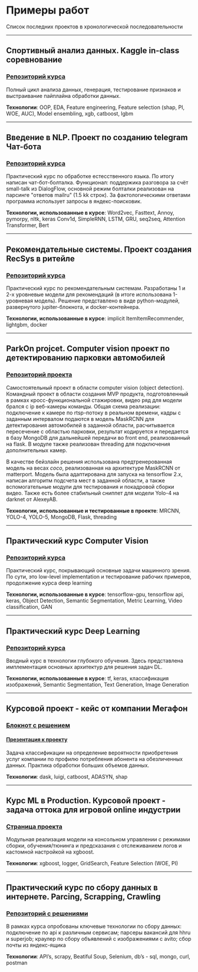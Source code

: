# Примеры работ

Список последних проектов в хронологической последовательности

---

## Спортивный анализ данных. Kaggle in-class соревнование

### [Репозиторий курса](https://github.com/Nickel-nc/GU_Sport_DS)

Полный цикл анализа данных, генерация, тестирование признаков и выстраивание пайплайна обработки данных.

**Технологии**: OOP, EDA, Feature engineering, Feature selection (shap, PI, WOE, AUC), Model ensembling, xgb, catboost, lgbm 

---

## Введение в NLP. Проект по созданию telegram Чат-бота 

### [Репозиторий курса](https://github.com/Nickel-nc/GU_NLP)
Практический курс по обработке естесственного языка. По итогу написан чат-бот-болталка. Функционал: поддержика разговора за счёт small-talk из DialogFlow, основной режим болталки реализован на парсинге "ответов mailru" (1.5 kk строк). За фактологическими ответами программа использует запросы в яндекс-поисковик.

**Технологии, использованные в курсе**: Word2vec, Fasttext, Annoy, pymorpy, nltk, keras Conv1d, SimpleRNN, LSTM, GRU, seq2seq, Attention Transformer, Bert

---

## Рекомендательные системы. Проект создания RecSys в ритейле 

### [Репозиторий курса](https://github.com/Nickel-nc/GU_Rec_Systems)
Практический курс по рекомендательным системам. Разработаны 1 и 2-х уровневые модели для рекомендаций (в итоге использована 1-уровневая модель). Решение представлено в виде python-модулей, развернутого jupiter-блокнота, и docker-контейнера.

**Технологии, использованные в курсе**: implicit ItemItemRecommender, lightgbm, docker

---

## ParkOn projcet. Computer vision проект по детектированию парковки автомобилей 

### [Репозиторий проекта](https://github.com/Nickel-nc/ParkOn_proj)
Самостоятельный проект в области computer vision (object detection). Командный проект в области создания MVP продукта, подготовленный в рамках кросс-функциональной стажировки, видео ряд для модели брался с ip веб-камеры команды. Общая схема реализации: подключение к камере по rtsp-потоку в реальном времени, кадры с заданным интервалом подаются в модель MaskRCNN для детектирования автомобилей в заданной области, расчитывается пересечение с областью парковки, результат кодируется и передается в базу MongoDB для дальнейшей передачи во front end, реализованный на flask. В модуле также реализован threading для подключения дополнительных камер.

В качестве бейзлайн решения использована предтренерованная модель на весах *coco*, реализованная на архитектуре MaskRCNN от matterport. Модель была адаптирована для запуска на tensorflow 2.x, написан алгоритм подсчета мест в заданной области, а также вспомогательные модули для тестирования и покадровой сборки видео. Также есть более стабильный сниппет для модели Yolo-4 на darknet от AlexeyAB.

**Технологии, использованные и тестированные в проекте**: MRCNN, YOLO-4, YOLO-5, MongoDB, Flask, threading

---

## Практический курс Computer Vision 

### [Репозиторий курса](https://github.com/Nickel-nc/GU_Deep_Learning_In_Computer_Vision)
Практический курс, покрывающий основные задачи машинного зрения. По сути, это low-level implementation и тестирование рабочих примеров, продолжение курса deep learning

**Технологии, использованные в курсе**: tensorflow-gpu, tensorflow api, keras, Object Detection, Semantic Segmentation, Metric Learning, Video classification, GAN

---

## Практический курс Deep Learning

### [Репозиторий курса](https://github.com/Nickel-nc/GU_Introduction_To_Neural_Networks)
Вводный курс в технологии глубокого обучения. Здесь представлена имплементация основных архитектур для решения задач DL. 

**Технологии, использованные в курсе**: tf, keras, классификация изображений, Semantic Segmentation, Text Generation, Image Generation

---

## Курсовой проект - кейс от компании Мегафон

### [Блокнот с решением](https://github.com/Nickel-nc/GU_Megafon_Case/blob/master/YN_Megafon_Project.ipynb)
#### [Презентация к проекту](https://github.com/Nickel-nc/GU_Megafon_Case/blob/master/Project_Description.pdf)
Задача классификации на определение вероятности приобретения услуг компании по профилю потребления абонента на обезличенных данных. Практика обработки больших объемов данных.

**Технологии**: dask, luigi, catboost, ADASYN, shap

---

## Курс ML в Production. Курсовой проект - задача оттока для игровой online индустрии

### [Страница проекта](https://github.com/Nickel-nc/GU_ML_In_Production/tree/master/ChurnedPlayersPredictionModel)
Модульная реализация модели на консольном управлении с режимами сборки, обучения/тюнинга и предсказания c отслеживанием логов и кастомной настройкой на xgboost.

**Технологии**: xgboost, logger, GridSearch, Feature Selection (WOE, PI)

---

## Практический курс по сбору данных в интернете. Parcing, Scrapping, Crawling 

### [Репозиторий с решениями](https://github.com/Nickel-nc/GU_PSC/tree/PSC_Task_7)
В рамках курса опробованы ключевые технологии по сбору данных: подключение по api к различным сервисам; парсеры вакансий для hhru и superjob; краулер по сбору объявлений с изображениями с avito; сбор почты из яндекс-ящика 

**Технологии**: API’s, scrapy, Beatiful Soup, Selenium, db’s - sql, mongo, curl, postman
